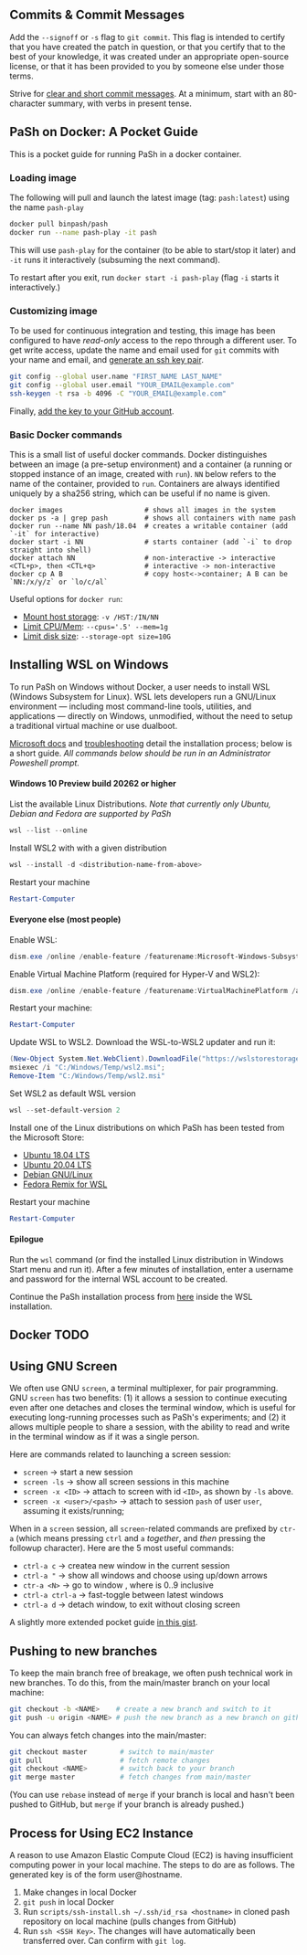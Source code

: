 ## Commits & Commit Messages

Add the `--signoff` or `-s` flag to `git commit`. This flag is intended to certify that you have created the patch in question, or that you certify that to the best of your knowledge, it was created under an appropriate open-source license, or that it has been provided to you by someone else under those terms.

Strive for [clear and short commit messages](https://tbaggery.com/2008/04/19/a-note-about-git-commit-messages.html).
At a minimum, start with an 80-character summary, with verbs in present tense.


## PaSh on Docker: A Pocket Guide

This is a pocket guide for running PaSh in a docker container.

### Loading image

The following will pull and launch the latest image (tag: `pash:latest`) using the name `pash-play`

```sh
docker pull binpash/pash
docker run --name pash-play -it pash
```
This will use `pash-play` for the container (to be able to start/stop it later) and `-it` runs it interactively (subsuming the next command).

To restart after you exit, run `docker start -i pash-play` (flag `-i` starts it interactively.)

### Customizing image

To be used for continuous integration and testing, this image has been configured to have _read-only_ access to the repo through a different user.
To get write access, update the name and email used for `git` commits with your name and email, and [generate an ssh key pair](https://docs.github.com/en/free-pro-team@latest/github/authenticating-to-github/generating-a-new-ssh-key-and-adding-it-to-the-ssh-agent).

```sh
git config --global user.name "FIRST_NAME LAST_NAME"
git config --global user.email "YOUR_EMAIL@example.com"
ssh-keygen -t rsa -b 4096 -C "YOUR_EMAIL@example.com"
```

Finally, [add the key to your GitHub account](https://docs.github.com/en/free-pro-team@latest/github/authenticating-to-github/adding-a-new-ssh-key-to-your-github-account).

### Basic Docker commands

This is a small list of useful docker commands. Docker distinguishes between an image (a pre-setup environment) and a container (a running or stopped instance of an image, created with `run`). `NN` below refers to the name of the container, provided to `run`. Containers are always identified uniquely by a sha256 string, which can be useful if no name is given.

```
docker images                    # shows all images in the system
docker ps -a | grep pash         # shows all containers with name pash
docker run --name NN pash/18.04  # creates a writable container (add `-it` for interactive)
docker start -i NN               # starts container (add `-i` to drop straight into shell)
docker attach NN                 # non-interactive -> interactive
<CTL+p>, then <CTL+q>            # interactive -> non-interactive
docker cp A B                    # copy host<->container; A B can be `NN:/x/y/z` or `lo/c/al`
```

Useful options for `docker run`:
* [Mount host storage](https://docs.docker.com/storage/bind-mounts/): `-v /HST:/IN/NN`
* [Limit CPU/Mem](https://docs.docker.com/config/containers/resource_constraints/): `--cpus='.5' --mem=1g`
* [Limit disk size](https://docs.docker.com/engine/reference/commandline/run/#set-storage-driver-options-per-container): `--storage-opt size=10G`

## Installing WSL on Windows

To run PaSh on Windows without Docker, a user needs to install WSL (Windows Subsystem for Linux).
WSL lets developers run a GNU/Linux environment — including most command-line tools, utilities, and applications — directly on Windows, unmodified, without the need to setup a traditional virtual machine or use dualboot.

[Microsoft docs](https://docs.microsoft.com/en-us/windows/wsl/install-win10) and [troubleshooting](https://github.com/MicrosoftDocs/WSL/blob/master/WSL/troubleshooting.md) detail the installation process; below is a short guide.
_All commands below should be run in an Administrator Poweshell prompt._

#### Windows 10 Preview build 20262 or higher

List the available Linux Distributions. _Note that currently only Ubuntu, Debian and Fedora are supported by PaSh_
```powershell
wsl --list --online
```
Install WSL2 with with a given distribution
```powershell
wsl --install -d <distribution-name-from-above>
```
Restart your machine
```powershell
Restart-Computer
```

#### Everyone else (most people)
Enable WSL:
```powershell
dism.exe /online /enable-feature /featurename:Microsoft-Windows-Subsystem-Linux /all /norestart
```
Enable Virtual Machine Platform (required for Hyper-V and WSL2):
```powershell
dism.exe /online /enable-feature /featurename:VirtualMachinePlatform /all /norestart
```
Restart your machine:
```powershell
Restart-Computer
```
Update WSL to WSL2. Download the WSL-to-WSL2 updater and run it:
```powershell
(New-Object System.Net.WebClient).DownloadFile("https://wslstorestorage.blob.core.windows.net/wslblob/wsl_update_x64.msi", "C:/Windows/Temp/wsl2.msi");
msiexec /i "C:/Windows/Temp/wsl2.msi";
Remove-Item "C:/Windows/Temp/wsl2.msi"
```
Set WSL2 as default WSL version
```powershell
wsl --set-default-version 2
```

Install one of the Linux distributions on which PaSh has been tested from the Microsoft Store:
* [Ubuntu 18.04 LTS](https://www.microsoft.com/store/apps/9N9TNGVNDL3Q)
* [Ubuntu 20.04 LTS](https://www.microsoft.com/store/apps/9n6svws3rx71)
* [Debian GNU/Linux](https://www.microsoft.com/store/apps/9MSVKQC78PK6)
* [Fedora Remix for WSL](https://www.microsoft.com/store/apps/9n6gdm4k2hnc)

Restart your machine
```powershell
Restart-Computer
```

#### Epilogue

Run the `wsl` command (or find the installed Linux distribution in Windows Start menu and run it).
After a few minutes of installation, enter a username and password for the internal WSL account to be created.

Continue the PaSh installation process from [here](https://github.com/binpash/pash/blob/main/docs/tutorial/tutorial.md#installation) inside the WSL installation.


## Docker TODO

## Using GNU Screen

We often use GNU `screen`, a terminal multiplexer, for pair programming. GNU `screen` has two benefits: (1) it allows a session to continue executing even after one detaches and closes the terminal window, which is useful for executing long-running processes such as PaSh's experiments; and (2) it allows multiple people to share a session, with the ability to read and write in the terminal window as if it was a single person.

Here are commands related to launching a screen session:
* `screen`                   -> start a new session
* `screen -ls`               -> show all screen sessions in this machine
* `screen -x <ID>`           -> attach to screen with id `<ID>`, as shown by `-ls` above.
* `screen -x <user>/<pash>`  -> attach to session `pash` of user `user`, assuming it exists/running; 

When in a `screen` session, all `screen`-related commands are prefixed by `ctr-a` (which means pressing `ctrl` and `a` _together_, and _then_ pressing the followup character). Here are the 5 most useful commands:
* `ctrl-a c`                 -> create­a new window in the current session
* `ctrl-a "`                 -> show all windows and choose using up/down arrows
* `ctr-a <N>`                -> go to window <N>, where <N> is 0..9 inclusive
* `ctrl-a ctrl-a`            -> fast-toggle between latest windows
* `ctrl-a d`                 -> detach window, to exit without closing screen

A slightly more extended pocket guide [in this gist](https://gist.github.com/nvasilakis/826e4f88d0e0dba2adf4df4834cb9394).

## Pushing to new branches

To keep the main branch free of breakage, we often push technical work in new branches. To do this, from the main/master branch on your local machine:

```sh
git checkout -b <NAME>    # create a new branch and switch to it
git push -u origin <NAME> # push the new branch as a new branch on github
```

You can always fetch changes into the main/master:

```sh
git checkout master        # switch to main/master
git pull                   # fetch remote changes
git checkout <NAME>        # switch back to your branch
git merge master           # fetch changes from main/master
```

(You can use `rebase` instead of `merge` if your branch is local and hasn't been pushed to GitHub, but `merge` if your branch is already pushed.)

## Process for Using EC2 Instance 

A reason to use Amazon Elastic Compute Cloud (EC2) is having insufficient computing power in your local machine. The steps to do are as follows. The generated key is of the form user@hostname.

1. Make changes in local Docker
2. `git push` in local Docker
3. Run `scripts/ssh-install.sh ~/.ssh/id_rsa <hostname>` in cloned pash repository on local machine (pulls changes from GitHub)
4. Run `ssh <SSH Key>`. The changes will have automatically been transferred over. Can confirm with `git log`.
